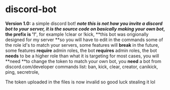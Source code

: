 # discord-bot

**Version 1.0:**
a simple discord bot!
***note this is not how you invite a discord bot to your server, it is the source code on basically making your own bot*,**
**the prefix is '!'**, for example !clear or !kick,
**this bot was origionally designed for my server **so you will have to edit in the commands some of the role id's to match your servers,
some features will **break** in the future,
some features **require** admin roles,
the bot **requires** admin roles,
the bot **needs** to be a higher role than what it is targeting for most cases,
you will **need **to change the token to match your own bot,
you **need** a bot from discord.com/developer
commands list:
ban,
kick,
clear,
creator,
canikick,
ping,
secretrole,


The token uploaded in the files is now invalid so good luck stealing it lol
